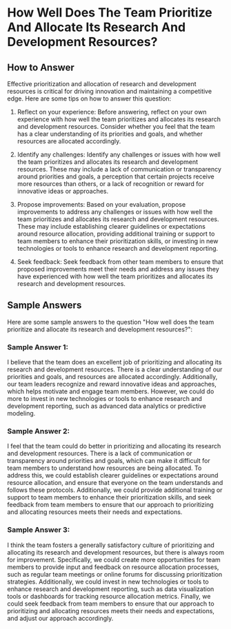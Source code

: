 How Well Does The Team Prioritize And Allocate Its Research And Development Resources?
=============================================================================================================

How to Answer
-------------

Effective prioritization and allocation of research and development resources is critical for driving innovation and maintaining a competitive edge. Here are some tips on how to answer this question:

1. Reflect on your experience: Before answering, reflect on your own experience with how well the team prioritizes and allocates its research and development resources. Consider whether you feel that the team has a clear understanding of its priorities and goals, and whether resources are allocated accordingly.

2. Identify any challenges: Identify any challenges or issues with how well the team prioritizes and allocates its research and development resources. These may include a lack of communication or transparency around priorities and goals, a perception that certain projects receive more resources than others, or a lack of recognition or reward for innovative ideas or approaches.

3. Propose improvements: Based on your evaluation, propose improvements to address any challenges or issues with how well the team prioritizes and allocates its research and development resources. These may include establishing clearer guidelines or expectations around resource allocation, providing additional training or support to team members to enhance their prioritization skills, or investing in new technologies or tools to enhance research and development reporting.

4. Seek feedback: Seek feedback from other team members to ensure that proposed improvements meet their needs and address any issues they have experienced with how well the team prioritizes and allocates its research and development resources.

Sample Answers
--------------

Here are some sample answers to the question "How well does the team prioritize and allocate its research and development resources?":

### Sample Answer 1:

I believe that the team does an excellent job of prioritizing and allocating its research and development resources. There is a clear understanding of our priorities and goals, and resources are allocated accordingly. Additionally, our team leaders recognize and reward innovative ideas and approaches, which helps motivate and engage team members. However, we could do more to invest in new technologies or tools to enhance research and development reporting, such as advanced data analytics or predictive modeling.

### Sample Answer 2:

I feel that the team could do better in prioritizing and allocating its research and development resources. There is a lack of communication or transparency around priorities and goals, which can make it difficult for team members to understand how resources are being allocated. To address this, we could establish clearer guidelines or expectations around resource allocation, and ensure that everyone on the team understands and follows these protocols. Additionally, we could provide additional training or support to team members to enhance their prioritization skills, and seek feedback from team members to ensure that our approach to prioritizing and allocating resources meets their needs and expectations.

### Sample Answer 3:

I think the team fosters a generally satisfactory culture of prioritizing and allocating its research and development resources, but there is always room for improvement. Specifically, we could create more opportunities for team members to provide input and feedback on resource allocation processes, such as regular team meetings or online forums for discussing prioritization strategies. Additionally, we could invest in new technologies or tools to enhance research and development reporting, such as data visualization tools or dashboards for tracking resource allocation metrics. Finally, we could seek feedback from team members to ensure that our approach to prioritizing and allocating resources meets their needs and expectations, and adjust our approach accordingly.
